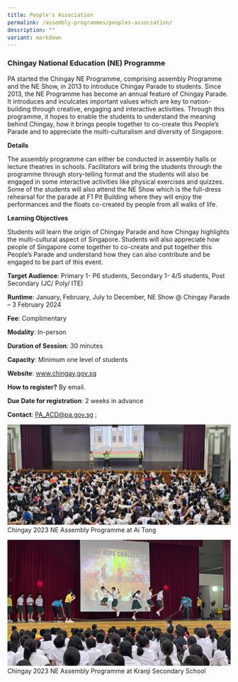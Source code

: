 ```yaml
---
title: People's Association
permalink: /assembly-programmes/peoples-association/
description: ""
variant: markdown
---
```

### Chingay National Education (NE) Programme

PA started the Chingay NE Programme, comprising assembly Programme and the NE Show, in 2013 to introduce Chingay Parade to students. Since 2013, the NE Programme  has become an annual feature of Chingay Parade. It introduces and inculcates important values which are key to nation-building through creative, engaging and interactive activities. Through this programme, it hopes to enable the students to understand the meaning behind Chingay, how it brings people together to co-create this People’s Parade and to appreciate the multi-culturalism and diversity of Singapore.

**Details**

The assembly programme can either be conducted in assembly halls or lecture theatres in schools. Facilitators will bring the students through the programme through story-telling format and the students will also be engaged in some interactive activities like physical exercises and quizzes.  Some of the students will also attend the NE Show which is the full-dress rehearsal for the parade at F1 Pit Building where they will enjoy the performances and the floats co-created by people from all walks of life.

**Learning Objectives**

Students will learn the origin of Chingay Parade and how Chingay highlights the multi-cultural aspect of Singapore. Students will also appreciate how people of Singapore come together to co-create and put together this People’s Parade and understand how they can also contribute and be engaged to be part of this event.

**Target Audience**: Primary 1- P6 students, Secondary 1- 4/5 students, Post Secondary (JC/ Poly/ ITE)	

**Runtime**: January, February, July to December, NE Show @ Chingay Parade – 3 February 2024

**Fee**: Complimentary	

**Modality**: In-person
	
**Duration of Session**: 30 minutes	

**Capacity**: Minimum one level of students 	
	
**Website**: www.chingay.gov.sg

**How to register?** By email.	

**Due Date for registration**: 2 weeks in advance 	
	
**Contact**: PA_ACD@pa.gov.sg ; 

![](/images/photograph%201_ai%20tong%20.jpg)
Chingay 2023 NE Assembly Programme at Ai Tong 

![](/images/photograph%202_kranji%20.jpg)
Chingay 2023 NE Assembly Programme at Kranji Secondary School